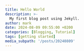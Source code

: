 ```yaml
---
title: Hello World
description: >-
  My first blog post using Jekyll.
author: mark
date: 2024-08-09 09:55:00 +0200
categories: [Blogging, Tutorial]
tags: [getting started]
media_subpath: '/posts/20240809'
---
```

